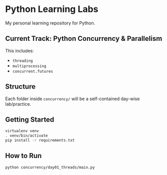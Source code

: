 # Python Learning Labs 

My personal learning repository for Python. 

## Current Track: Python Concurrency & Parallelism

This includes:
- `threading`
- `multiprocessing`
- `concurrent.futures`

## Structure
Each folder inside `concurrency/` will be a self-contained day-wise lab/practice.

## Getting Started
```bash
virtualenv venv
. venv/bin/activate
pip install -r requirements.txt
```

## How to Run
```bash
python concurrency/day01_threads/main.py
```
